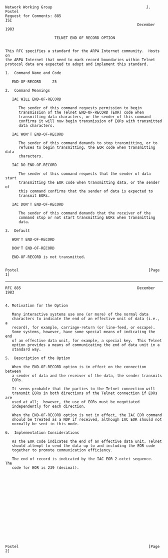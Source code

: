     Network Working Group                                          J. Postel
    Request for Comments: 885                                            ISI
                                                               December 1983

                          TELNET END OF RECORD OPTION


    This RFC specifies a standard for the ARPA Internet community.  Hosts on
    the ARPA Internet that need to mark record boundaries within Telnet
    protocol data are expected to adopt and implement this standard.

    1.  Command Name and Code

       END-OF-RECORD     25

    2.  Command Meanings

       IAC WILL END-OF-RECORD

          The sender of this command requests permission to begin
          transmission of the Telnet END-OF-RECORD (EOR) code when
          transmitting data characters, or the sender of this command
          confirms it will now begin transmission of EORs with transmitted
          data characters.

       IAC WON'T END-OF-RECORD

          The sender of this command demands to stop transmitting, or to
          refuses to begin transmitting, the EOR code when transmitting data
          characters.

       IAC DO END-OF-RECORD

          The sender of this command requests that the sender of data start
          transmitting the EOR code when transmitting data, or the sender of
          this command confirms that the sender of data is expected to
          transmit EORs.

       IAC DON'T END-OF-RECORD

          The sender of this command demands that the receiver of the
          command stop or not start transmitting EORs when transmitting
          data.

    3.  Default

       WON'T END-OF-RECORD

       DON'T END-OF-RECORD

       END-OF-RECORD is not transmitted.


    Postel                                                          [Page 1]

------------------------------------------------------------------------

``` newpage
RFC 885                                                    December 1983


4. Motivation for the Option

   Many interactive systems use one (or more) of the normal data
   characters to indicate the end of an effective unit of data (i.e., a
   record), for example, carriage-return (or line-feed, or escape).
   Some systems, however, have some special means of indicating the end
   of an effective data unit, for example, a special key.  This Telnet
   option provides a means of communicating the end of data unit in a
   standard way.

5.  Description of the Option

   When the END-OF-RECORD option is in effect on the connection between
   a sender of data and the receiver of the data, the sender transmits
   EORs.

   It seems probable that the parties to the Telnet connection will
   transmit EORs in both directions of the Telnet connection if EORs are
   used at all;  however, the use of EORs must be negotiated
   independently for each direction.

   When the END-OF-RECORD option is not in effect, the IAC EOR command
   should be treated as a NOP if received, although IAC EOR should not
   normally be sent in this mode.

6.  Implementation Considerations

   As the EOR code indicates the end of an effective data unit, Telnet
   should attempt to send the data up to and including the EOR code
   together to promote communication efficiency.

   The end of record is indicated by the IAC EOR 2-octet sequence.  The
   code for EOR is 239 (decimal).

















Postel                                                          [Page 2]
```
